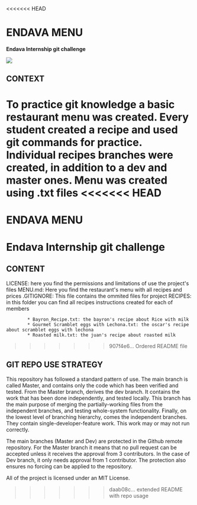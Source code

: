 <<<<<<< HEAD
# ENDAVA MENU
**Endava Internship git challenge**

![](https://encrypted-tbn0.gstatic.com/images?q=tbn:ANd9GcRHzrKHnACL8XNZ0UdGaEvcki3My7y2FzwMgyjaEnNKB0AXNZaY)

## CONTEXT

To practice git knowledge a basic restaurant menu was created.
Every student created a recipe and used git commands for practice.
Individual recipes branches were created, in addition to a dev and master ones.
Menu was created using .txt files
<<<<<<< HEAD
=======
# ENDAVA  MENU
Endava Internship git challenge
=======

## CONTENT

LICENSE: here you find the permissions and limitations of use the project's files
MENU.md: Here you find the restaurant's menu with all recipes and prices
.GITIGNORE: This file contains the ommited files for project
RECIPES: in this folder you can find all recipes instructions created for each of members

  			* Bayron_Recipe.txt: the bayron's recipe about Rice with milk
			* Gourmet Scramblet eggs with Lechona.txt: the oscar's recipe about scramblet eggs with lechona
			* Roasted milk.txt: the juan's recipe about roasted milk
>>>>>>> 907f4e6... Ordered README file

## GIT REPO USE STRATEGY

This repository has followed a standard pattern of use. The main branch is called Master, and contains only the code which has been verified and tested. 
From the Master branch, derives the dev branch. It contains the work that has been done independently, and tested locally. 
This branch has the main purpose of merging the partially-working files from the independent branches, and testing whole-system functionality.
Finally, on the lowest level of branching hierarchy, comes the independent branches. They contain single-developer-feature work. This work may or may not run correctly.

The main branches (Master and Dev) are protected in the Github remote repository. For the Master branch it means that no pull request can be accepted unless it receives the approval from 3 contributors.
In the case of Dev branch, it only needs approval from 1 contributor. The protection also ensures no forcing can be applied to the repository.

All of the project is licensed under an MIT License.
>>>>>>> daab08c... extended README with repo usage
